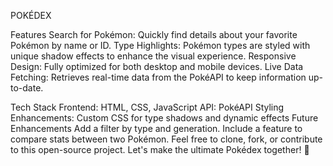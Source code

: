 POKÉDEX

Features
Search for Pokémon: Quickly find details about your favorite Pokémon by name or ID.
Type Highlights: Pokémon types are styled with unique shadow effects to enhance the visual experience.
Responsive Design: Fully optimized for both desktop and mobile devices.
Live Data Fetching: Retrieves real-time data from the PokéAPI to keep information up-to-date.

Tech Stack
Frontend: HTML, CSS, JavaScript
API: PokéAPI
Styling Enhancements: Custom CSS for type shadows and dynamic effects
Future Enhancements
Add a filter by type and generation.
Include a feature to compare stats between two Pokémon.
Feel free to clone, fork, or contribute to this open-source project. Let's make the ultimate Pokédex together! 🎉
